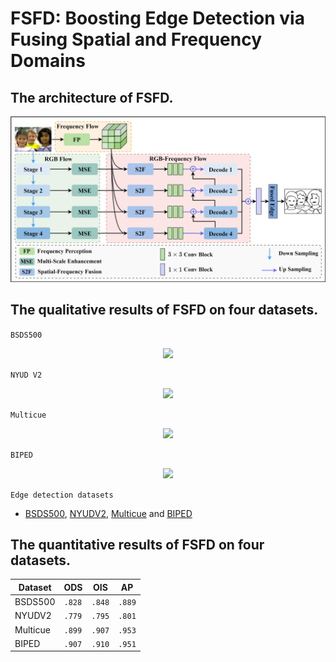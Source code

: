 # FSFD: Boosting Edge Detection via Fusing Spatial and Frequency Domains

## The architecture of FSFD.
<div style="text-align:center"><img src='FSFD.png' width=600>
</div>

## The qualitative results of FSFD on four datasets. 

``` BSDS500 ```
<div style="text-align:center"><img src='bsds500.png' width=600>
</div>


``` NYUD V2 ```
<div style="text-align:center"><img src='NYUD.png' width=600>
</div>

``` Multicue ```
<div style="text-align:center"><img src='Multicue.png' width=600>
</div>


``` BIPED ```
<div style="text-align:center"><img src='BIPED.png' width=600>
</div>

``` Edge detection datasets ```

* [BSDS500](https://www2.eecs.berkeley.edu/Research/Projects/CS/vision/bsds/), [NYUDV2](https://cs.nyu.edu/~silberman/datasets/nyu_depth_v2.html), [Multicue](http://serre-lab.clps.brown.edu/resource/multicue/) and [BIPED](https://xavysp.github.io/MBIPED/)

## The quantitative results of FSFD on four datasets.

<center>

| Dataset  | ODS      | OIS      | AP       |
| -------- | -------- | -------- | -------- |
| BSDS500  | `.828` | `.848` | `.889` |
| NYUDV2   | `.779` | `.795` | `.801` |
| Multicue | `.899` | `.907` | `.953` |
| BIPED    | `.907` | `.910` | `.951` |
